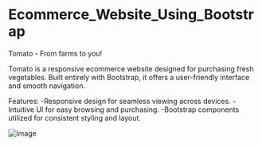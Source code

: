 # Ecommerce_Website_Using_Bootstrap
Tomato - From farms to you!

Tomato is a responsive ecommerce website designed for purchasing fresh vegetables. 
Built entirely with Bootstrap, it offers a user-friendly interface and smooth navigation.

Features:
-Responsive design for seamless viewing across devices.
-Intuitive UI for easy browsing and purchasing.
-Bootstrap components utilized for consistent styling and layout.

![image](https://github.com/nishashetty-1208/Ecommerce_Website_Using_Bootstrap/assets/114347588/e8cb30a4-9612-4fa3-94b1-daba71faa442)

